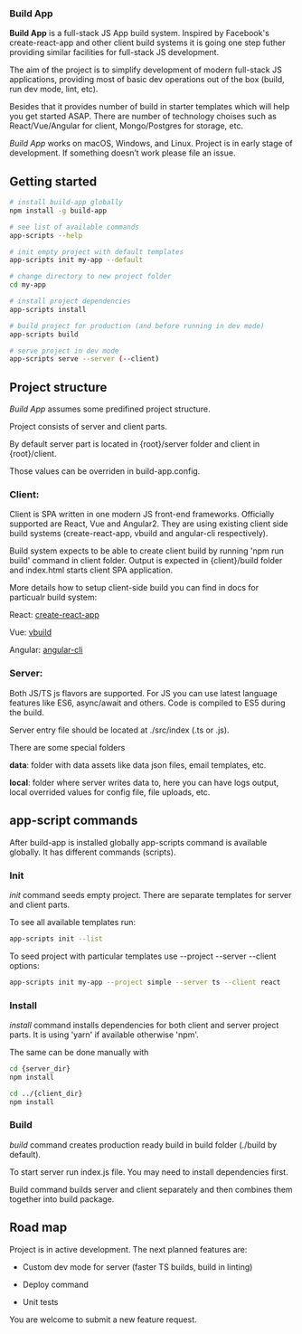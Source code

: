 ### Build App

**Build App** is a full-stack JS App build system. Inspired by Facebook's create-react-app and other client build systems it is going one step futher providing similar facilities for full-stack JS development.

The aim of the project is to simplify development of modern full-stack JS applications, providing most of basic dev operations out of the box (build, run dev mode, lint, etc).

Besides that it provides number of build in starter templates which will help you get started ASAP. There are number of technology choises such as React/Vue/Angular for client, Mongo/Postgres for storage, etc.

*Build App* works on macOS, Windows, and Linux.
Project is in early stage of development. 
If something doesn’t work please file an issue.

## Getting started

```sh
# install build-app globally
npm install -g build-app

# see list of available commands
app-scripts --help

# init empty project with default templates
app-scripts init my-app --default

# change directory to new project folder
cd my-app

# install project dependencies
app-scripts install

# build project for production (and before running in dev mode)
app-scripts build

# serve project in dev mode
app-scripts serve --server (--client)

```

## Project structure

*Build App* assumes some predifined project structure.

Project consists of server and client parts.

By default server part is located in {root}/server folder and client in {root}/client.

Those values can be overriden in build-app.config.

### Client:

Client is SPA written in one modern JS front-end frameworks. Officially supported are React, Vue and Angular2. They are using existing client side build systems (create-react-app, vbuild and angular-cli respectively).

Build system expects to be able to create client build by running 'npm run build' command in client folder. Output is expected in {client}/build folder and index.html starts client SPA application.

More details how to setup client-side build you can find in docs for particualr build system:

React: [create-react-app](https://github.com/facebookincubator/create-react-app)

Vue: [vbuild](https://github.com/egoist/vbuild)

Angular: [angular-cli](https://github.com/angular/angular-cli)

### Server:

Both JS/TS js flavors are supported. For JS you can use latest language features like ES6, async/await and others. Code is compiled to ES5 during the build.

Server entry file should be located at ./src/index (.ts or .js). 

There are some special folders

**data**: folder with data assets like data json files, email templates, etc.

**local**: folder where server writes data to, here you can have logs output, local overrided values for config file, file uploads, etc.

## app-script commands

After build-app is installed globally app-scripts command is available globally. It has different commands (scripts).

### Init
*init* command seeds empty project. There are separate templates for server and client parts.

To see all available templates run:

```sh
app-scripts init --list
```

To seed project with particular templates use --project --server --client options:

```sh
app-scripts init my-app --project simple --server ts --client react
```

### Install

*install* command installs dependencies for both client and server project parts. It is using 'yarn' if available otherwise 'npm'.

The same can be done manually with

```sh
cd {server_dir}
npm install

cd ../{client_dir}
npm install
``` 

### Build

*build* command creates production ready build in build folder (./build by default).

To start server run index.js file. You may need to install dependencies first.

Build command builds server and client separately and then combines them together into build package.

## Road map

Project is in active development. The next planned features are:

* Custom dev mode for server (faster TS builds, build in linting)

* Deploy command

* Unit tests

You are welcome to submit a new feature request.
